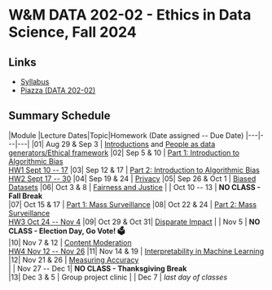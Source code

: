 # W&M DATA 202-02 - Ethics in Data Science, Fall 2024

## Links

* [Syllabus](syllabus.md)
* [Piazza (DATA 202-02)](https://piazza.com/class/lz70wfvqakt7fu/)

## Summary Schedule

|Module |Lecture Dates|Topic|Homework (Date assigned -- Due Date)
|---|---|---|
|01| Aug 29 & Sep 3 | [Introductions](https://docs.google.com/presentation/d/1dGQE8uw04xB06d-hbzV8BSomjPdbGt7SgchiI91LKms/edit?usp=sharing) and [People as data generators/Ethical framework](modules/module_01.md)
|02| Sep  5 &    10 | [Part 1: Introduction to Algorithmic Bias](modules/module_02a.md) </br> [HW1 Sept 10 -- 17](homework/hw1.md)
|03| Sep 12 &    17 | [Part 2: Introduction to Algorithmic Bias](modules/module_02b.md) </br> [HW2 Sept 17 -- 30](homework/hw2.md)
|04| Sep 19 &    24 | [Privacy](modules/module_03.md)
|05| Sep 26 & Oct 1 | [Biased Datasets](modules/module_04.md)
|06| Oct 3  &     8 | [Fairness and Justice](modules/module_05.md)
|  | Oct 10 --   13 | **NO CLASS - Fall Break**                                                                                                    
|07| Oct 15 &    17 | [Part 1: Mass Surveillance](modules/module_06a.md)
|08| Oct 22 &    24 | [Part 2: Mass Surveillance](modules/module_06b.md) </br> [HW3 Oct 24 -- Nov 4](homework/hw3.md)
|09| Oct 29 & Oct 31| [Disparate Impact](modules/module_07.md)
|  | Nov 5          | **NO CLASS - Election Day, Go Vote! 🗳️**                                                                                     
|10| Nov 7 &     12 | [Content Moderation](modules/module_08.md) </br> [HW4 Nov 12 -- Nov 26](homework/hw4.md)
|11| Nov 14 &    19 | [Interpretability in Machine Learning](modules/module_09.md)
|12| Nov 21 &   26  | [Measuring Accuracy](modules/module_10.md)                                                                           
|  | Nov 27 -- Dec 1| **NO CLASS - Thanksgiving Break**                                                                                            
|13| Dec 3 &      5 | Group project clinic
|  | Dec 7          | *last day of classes*


